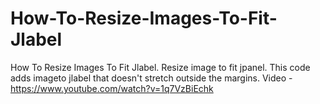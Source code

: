 # How-To-Resize-Images-To-Fit-Jlabel
How To Resize Images To Fit Jlabel.
Resize image to fit jpanel. This code adds imageto jlabel that doesn't stretch outside the margins. 
Video - https://www.youtube.com/watch?v=1q7VzBiEchk
